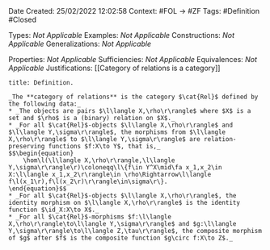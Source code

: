 <br />
<br />

Date Created: 25/02/2022 12:02:58
Context: #FOL $\to$ #ZF
Tags: #Definition #Closed 

Types: _Not Applicable_
Examples: _Not Applicable_
Constructions: _Not Applicable_
Generalizations: _Not Applicable_

Properties: _Not Applicable_
Sufficiencies: _Not Applicable_
Equivalences: _Not Applicable_
Justifications: [[Category of relations is a category]]

``` ad-Definition
title: Definition.

_The **category of relations** is the category $\cat{Rel}$ defined by the following data:_
* _The objects are pairs $\l\langle X,\rho\r\rangle$ where $X$ is a set and $\rho$ is a (binary) relation on $X$._
* _For all $\cat{Rel}$-objects $\l\langle X,\rho\r\rangle$ and $\l\langle Y,\sigma\r\rangle$, the morphisms from $\l\langle X,\rho\r\rangle$ to $\l\langle Y,\sigma\r\rangle$ are relation-preserving functions $f:X\to Y$, that is,_
$$\begin{equation}
    \hom\l(\l\langle X,\rho\r\rangle,\l\langle Y,\sigma\r\rangle\r)\coloneqq\l\{f\in Y^X\mid\fa x_1,x_2\in X:\l\langle x_1,x_2\r\rangle\in \rho\Rightarrow\l\langle f\l(x_1\r),f\l(x_2\r)\r\rangle\in\sigma\r\}.
\end{equation}$$
* _For all $\cat{Rel}$-objects $\l\langle X,\rho\r\rangle$, the identity morphism on $\l\langle X,\rho\r\rangle$ is the identity function $\id_X:X\to X$._
* _For all $\cat{Rel}$-morphisms $f:\l\langle X,\rho\r\rangle\to\l\langle Y,\sigma\r\rangle$ and $g:\l\langle Y,\sigma\r\rangle\to\l\langle Z,\tau\r\rangle$, the composite morphism of $g$ after $f$ is the composite function $g\circ f:X\to Z$._

```
